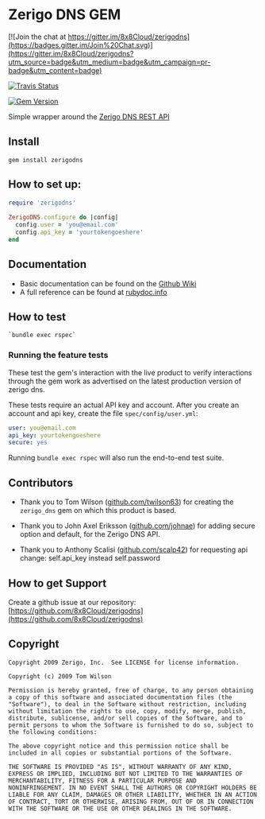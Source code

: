 

# Zerigo DNS GEM

[![Join the chat at https://gitter.im/8x8Cloud/zerigodns](https://badges.gitter.im/Join%20Chat.svg)](https://gitter.im/8x8Cloud/zerigodns?utm_source=badge&utm_medium=badge&utm_campaign=pr-badge&utm_content=badge)

[![Travis Status](https://travis-ci.org/8x8Cloud/zerigodns.svg)](https://travis-ci.org/8x8Cloud/zerigodns)


[![Gem Version](https://badge.fury.io/rb/zerigodns.svg)](http://badge.fury.io/rb/zerigodns)

Simple wrapper around the [Zerigo DNS REST API](https://www.zerigo.com/docs/apis/dns/1.1)



## Install

    gem install zerigodns
    
## How to set up:

```ruby
require 'zerigodns'
    
ZerigoDNS.configure do |config|
  config.user = 'you@email.com'
  config.api_key = 'yourtokengoeshere'
end
```

## Documentation

* Basic documentation can be found on the [Github Wiki](https://github.com/8x8Cloud/zerigodns/wiki)
* A full reference can be found at [rubydoc.info](http://www.rubydoc.info/gems/zerigodns)

## How to test

    `bundle exec rspec`

### Running the feature tests

These test the gem's interaction with the live product to verify interactions through the gem work as advertised on the latest production version of zerigo dns.

These tests require an actual API key and account.  After you create an account and api key, create the file `spec/config/user.yml`:

```yaml
user: you@email.com
api_key: yourtokengoeshere
secure: yes
```


Running `bundle exec rspec` will also run the end-to-end test suite.

## Contributors

* Thank you to Tom Wilson ([github.com/twilson63](http://github.com/twilson63)) for creating the `zerigo_dns` gem on which this product is based.

* Thank you to John Axel Eriksson ([github.com/johnae](http://github.com/johnae)) for adding secure option and default, for the Zerigo DNS API.

* Thank you to Anthony Scalisi
([github.com/scalp42](https://github.com/scalp42)) for requesting api change: self.api_key instead self.password


## How to get Support

Create a github issue at our repository:  [https://github.com/8x8Cloud/zerigodns](https://github.com/8x8Cloud/zerigodns)

## Copyright

    Copyright 2009 Zerigo, Inc.  See LICENSE for license information.

    Copyright (c) 2009 Tom Wilson

    Permission is hereby granted, free of charge, to any person obtaining
    a copy of this software and associated documentation files (the
    "Software"), to deal in the Software without restriction, including
    without limitation the rights to use, copy, modify, merge, publish,
    distribute, sublicense, and/or sell copies of the Software, and to
    permit persons to whom the Software is furnished to do so, subject to
    the following conditions:

    The above copyright notice and this permission notice shall be
    included in all copies or substantial portions of the Software.

    THE SOFTWARE IS PROVIDED "AS IS", WITHOUT WARRANTY OF ANY KIND,
    EXPRESS OR IMPLIED, INCLUDING BUT NOT LIMITED TO THE WARRANTIES OF
    MERCHANTABILITY, FITNESS FOR A PARTICULAR PURPOSE AND
    NONINFRINGEMENT. IN NO EVENT SHALL THE AUTHORS OR COPYRIGHT HOLDERS BE
    LIABLE FOR ANY CLAIM, DAMAGES OR OTHER LIABILITY, WHETHER IN AN ACTION
    OF CONTRACT, TORT OR OTHERWISE, ARISING FROM, OUT OF OR IN CONNECTION
    WITH THE SOFTWARE OR THE USE OR OTHER DEALINGS IN THE SOFTWARE.
